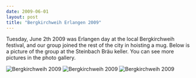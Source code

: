 ```yaml
---
date: 2009-06-01
layout: post
title: "Bergkirchweih Erlangen 2009"
---
```


Tuesday, June 2th 2009 was Erlangen day at the local Bergkirchweih festival, and our group joined the rest of the city in hoisting a mug. 
Below is a picture of the group at the Steinbach Bräu keller. You can see more pictures in the photo gallery. 

![Bergkirchweih 2009](img/groupBerg_2009_1.JPG)
![Bergkirchweih 2009](img/groupBerg_2009_2.JPG)
![Bergkirchweih 2009](img/groupBerg_2009_3.JPG)
